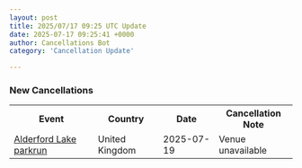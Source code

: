 ```yaml
---
layout: post
title: 2025/07/17 09:25 UTC Update
date: 2025-07-17 09:25:41 +0000
author: Cancellations Bot
category: 'Cancellation Update'

---
```


<h3>New Cancellations</h3>
<div class='hscrollable'>
<table style='width: 100%'>
    <tr>
        <th>Event</th>
        <th>Country</th>
        <th>Date</th>
        <th>Cancellation Note</th>
    </tr>
    <tr>
        <td><a href="https://www.parkrun.org.uk/alderfordlake">Alderford Lake parkrun</a></td>
        <td>United Kingdom</td>
        <td>2025-07-19</td>
        <td>Venue unavailable</td>
    </tr>
</table>
</div>
